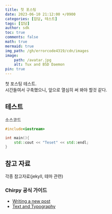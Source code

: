 ```yaml
---
title: 첫 포스팅 
date: 2023-06-10 21:12:00 +/0900
categories: [잡담, 테스트]
tags: [잡담]
author: sdk
toc: true
comments: false 
math: true 
mermaid: true 
img_path: /gh/errorcode4319/cdn/images
image:
    path: /avatar.jpg
    alt: Tux and BSD Daemon
pin: true 
---
```


첫 포스팅 테스트.      
시간들여서 구축했으니, 앞으로 열심히 써 봐야 할것 같다.   

## 테스트
소스코드
```cpp
#include<iostream>

int main(){
    std::cout << "Teset" << std::endl;
}
```



## 참고 자료
각종 참고자료(jekyll, 테마 관련)

### Chirpy 공식 가이드
 - [Writing a new post](https://chirpy.cotes.page/posts/write-a-new-post/)   
 - [Text and Typography](https://chirpy.cotes.page/posts/text-and-typography/)